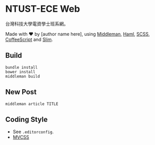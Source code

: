 NTUST-ECE Web
=============

台灣科技大學電資學士班系網。

Made with ♥ by [author name here], using [Middleman][1], [Haml][2], [SCSS][3], [CoffeeScript][4] and [Slim][5].

## Build

```
bundle install
bower install
middleman build
```

## New Post

```
middleman article TITLE
```

## Coding Style

- See `.editorconfig`.
- [MVCSS](http://mvcss.github.io/)


[1]: http://middlemanapp.com
[2]: http://haml.info
[3]: http://sass-lang.com
[4]: http://coffeescript.org
[5]: http://slim-lang.com
